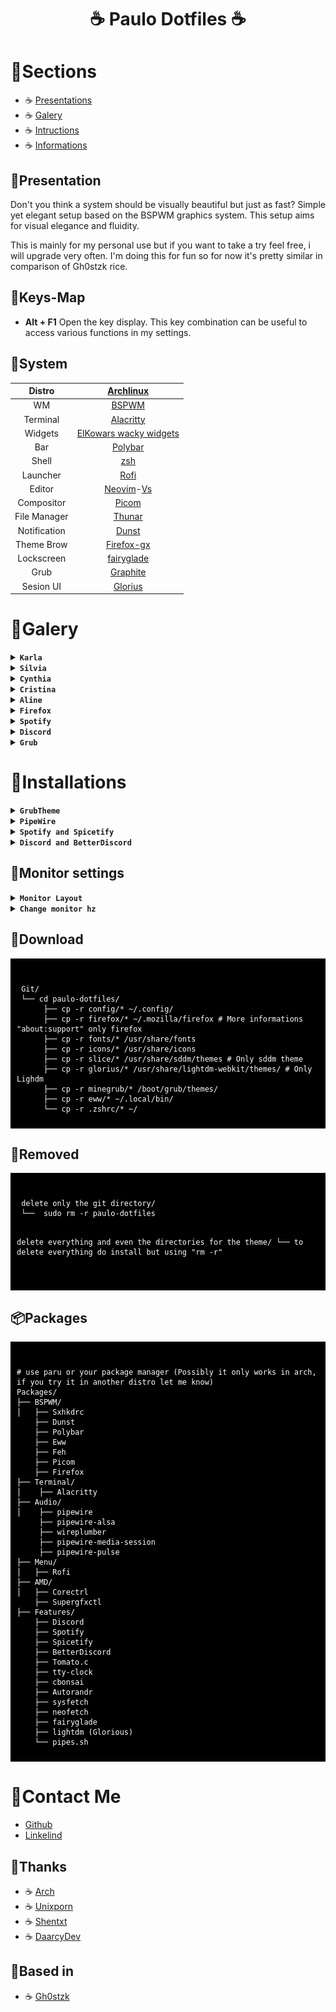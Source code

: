<div align="center">
     <h1> ☕ Paulo Dotfiles ☕</h1>
 </div>
 
# 🌿Sections

- ☕ [Presentations](https://github.com/paulo-barbosa2006/paulo-dotfiles/tree/main#system)
- ☕ [Galery](https://github.com/paulo-barbosa2006/paulo-dotfiles/tree/main#galery)
- ☕ [Intructions](https://github.com/paulo-barbosa2006/paulo-dotfiles/tree/main#download)
- ☕ [Informations](https://github.com/paulo-barbosa2006/paulo-dotfiles/tree/main#contact-me)

## 🌿Presentation

Don't you think a system should be visually beautiful but just as fast? Simple yet elegant setup based on the BSPWM graphics system.
This setup aims for visual elegance and fluidity.

This is mainly for my personal use but if you want to take a try feel free, i will upgrade very often.
I'm doing this for fun so for now it's pretty similar in comparison of Gh0stzk rice.

## 🌿Keys-Map

- **Alt + F1** Open the key display. This key combination can be useful to access various functions in my settings.


## 🌿System

|    Distro    |                        [Archlinux](https://github.com/archlinux)                   |
| :----------: | :--------------------------------------------------------------------------------: |
|      WM      |                 [BSPWM](https://github.com/baskerville/bspwm)                      |
|   Terminal   |                         [Alacritty](https://alacritty)    
|   Widgets    |            [ElKowars wacky widgets](https://github.com/elkowar/eww)                |
|     Bar      |            [Polybar](https://github.com/polybar/polybar)                           |
|    Shell     |                [zsh](https://github.com/ohmyzsh/ohmyzsh)                           |
|   Launcher   |                   [Rofi](https://github.com/davatorium/rofi)                       |
|    Editor    | [Neovim](https://github.com/neovim/neovim)-[Vs](https://code.visualstudio.com/)    |
|  Compositor  |              [Picom](https://github.com/FT-Labs/picom)                             |
| File Manager |              [Thunar](https://github.com/xfce-mirror/thunar)                       |
| Notification |              [Dunst](https://github.com/dunst-project/dunst)                       |
| Theme Brow   |              [Firefox-gx](https://github.com/Godiesc/firefox-gx)                   |
| Lockscreen   |     [fairyglade](https://github.com/fairyglade/ly)                                 |
| Grub         | [Graphite](https://github.com/vinceliuice/Graphite-gtk-theme/tree/main/other/grub2)|
| Sesion UI    |   [Glorius](https://github.com/thecmdrunner/lightdm-glorious-webkit2)              |

# 🌿Galery

<details>

<summary><b><code>Karla</code></b></summary>

![demo](/assets/karla.png)

</details>

<details>

<summary><b><code>Silvia</code></b></summary>

![demo](/assets/silvia.png)

</details>

<details>

<summary><b><code>Cynthia</code></b></summary>

![demo](/assets/chynthia.png)

</details>

<details>

<summary><b><code>Cristina</code></b></summary>

![demo](/assets/cristina.png)

</details>


<details>

<summary><b><code>Aline</code></b></summary>

![demo](/assets/aline.png)

</details>


<details>

<summary><b><code>Firefox</code></b></summary>

![demo](/assets/firefox_page.png)

</details>

<details>

<summary><b><code>Spotify</code></b></summary>

![demo](/assets/spicetify.png)

</details>

<details>

<summary><b><code>Discord</code></b></summary>

![demo](/assets/discord.png)

</details>


<details>

<summary><b><code>Grub</code></b></summary>

![demo](/assets/grub-theme.png)

</details>

# 🌿Installations

<details>

<summary><b><code>GrubTheme</code></b></summary>

You will need to extract grub2-theme.tar.xz first.
<pre><code>
     cd /grub-theme
     
</pre></code>

Extract the contents of the file
<pre><code>
     tar -xf Graphite-grub2-theme.tar.xz
     
</pre></code>

This will extract the Grub theme files to the current directory.

Navigate to the Grub theme directory
<pre><code>
     cd Graphite-grub2-theme
     
</pre></code>

Install the Grub theme. Try to find an install.sh file inside the directory and run it with sudo.
<pre><code>
     sudo ./install.sh -b
     
</pre></code>

This will install the Grub theme in the /boot/grub/themes directory.


Update Grub
<pre><code>
     sudo grub-mkconfig -o /boot/grub/grub.cfg
     
</pre></code>
This will update the Grub configuration file with your new settings.

![demo](/assets/grub_theme.png)

</details>

<details>

<summary><b><code>PipeWire</code></b></summary>
<br>
Pulseaudio tends to cause a lot of problems in the long term, so the solution I found is to use pipewire.
<br>
<pre><code>
     sudo pacman -S pipewire pipewire-alsa wireplumber pipewire-media-session pipewire-pulse
     
</pre></code>
<br>
To avoid any conflicts with Pipewire or pipewire-pulse, you should uninstall PulseAudio completely from your system. To remove pulseaudio from Arch-based systems, run:
<pre><code>
     sudo pacman -Rns pulseaudio
     
</pre></code>
<br>
To disable PulseAudio services, you can run:
<pre><code>
     systemctl --user --now disable pulseaudio.service pulseaudio.socket
     
</pre></code>
<br>
To disable PulseAudio services, you can run:
<pre><code>
    systemctl --user mask pulseaudio
     
</pre></code>
<br>
Finally enable PipeWire audio server and WirePlumber session manager
<pre><code>
     systemctl --user --now enable pipewire pipewire-pulse wireplumber
     systemctl --user --now enable pipewire pipewire-pulse pipewire-media-session
     
</pre></code>
</details>

<details>

<summary><b><code>Spotify and Spicetify</code></b></summary>
<br>
Download spotify and spicetify
<pre><code>
     sudo pacman -S spotify-launcher
     curl -fsSL https://raw.githubusercontent.com/khanhas/spicetify-cli/master/install.sh | sh
     
</pre></code>
<br>
Authorize Spicetify and modify your Spotify
<pre><code>
     sudo chmod a+wr /opt/spotify
     sudo chmod a+wr /opt/spotify/Apps -R
     
</pre></code>

<pre><code>
     cd ~/spicetify-cli
     ./spicetify backup apply enable-devtool
     
</pre></code>
<br>
Downloading new themes
<pre><code>
    git clone https://github.com/morpheusthewhite/spicetify-themes.git
    cd spicetify-themes
    cp -r * ~/.config/spicetify/Themes
     
</pre></code>
Once installed, the themes are stored in “~/.config/spicetify/Themes/”.
     
<br>
Applying the new themes
<pre><code>
     cd ~/spicetify-cli”
     ./spicetify config current_theme THEMENAME
     ./spicetify apply
     ./spicetify config color_scheme SCHEMENAME
     ./spicetify apply
     
</pre></code>

<h3>List of spicetify themes</h3>
https://spicetify.app/docs/advanced-usage/themes/

I'm currently using https://github.com/Comfy-Themes/Spicetify?tab=readme-ov-file
![demo](/assets/spicetify.png)

</details>


<details>

<summary><b><code>Discord and BetterDiscord</code></b></summary>
<br>
Nobody wants to have the experience of opening discord and being presented with the beautiful news that discord needs to be updated.
Therefore, the ideal is to install the AUR discord-arch-electron and discord-update-skip-git.
"A simple script to fix Discord wanting to update while the update isn't in the repos." - discord-update-skip-git
<br>
<pre><code>
     git clone https://aur.archlinux.org/discord_arch_electron.git
     cd discord_arch_electron
     makepkg -si
     
</pre></code>
<pre><code>
     git clone https://aur.archlinux.org/discord-update-skip-git.git
     cd discord-update-skip-git
     makepkg -si
     
</pre></code>
     
<h3>BetterDiscordctl</h3>
<pre><code>
     $ curl -O https://raw.githubusercontent.com/bb010g/betterdiscordctl/master/betterdiscordctl
     $ chmod +x betterdiscordctl
     $ sudo mv betterdiscordctl /usr/local/bin
     $ sudo betterdiscordctl self-upgrade
     
</pre></code>

<h3>BetterDiscord</h3>
Replace [COMMAND] with install to install BD for the first time, reinstall to reinstall BD after a Discord update, or uninstall to uninstall an existing installation.
<pre><code>
    $ betterdiscordctl [COMMAND]
     
</pre></code>

<h3>List of betterdiscord themes</h3>
https://betterdiscord.app/themes

I'm currently using https://github.com/refact0r/midnight-discord/blob/master/flavors/midnight-catppuccin-macchiato.theme.css
I changed the theme css. If you installed the .config that I made available, you will have access to the theme in ~/.config/BetterDiscord/themes/
![demo](/assets/discord.png)

</details>

## 🌿Monitor settings
<details>

<summary><b><code>Monitor Layout</code></b></summary>
If we use two monitors or more, we can start by installing arandr and thus configuring the monitor layout with a GUI

<pre><code>
    sudo pacman -Sy arandr
     
</pre></code>

After configuring the layout, save the file in ~/.screenlayout/ with a name of your choice.
<pre><code>
    chmod +x ~/.screenlayout/meu_layout.sh
     
</pre></code>

To automatically run this script at startup, you can add an entry in the ~/.xprofile file to run it. If the ~/.xprofile file does not exist, you can create it.

Open the ~/.xprofile file in a text editor:
<pre><code>
    nano ~/.xprofile
    vim ~/.xprofile
    nvim ~/.xprofile
     
</pre></code>

Add the following line to the ~/.xprofile file, replacing your_layout_name.sh with the name of the configuration file you saved:
<pre><code>
    ~/.screenlayout/your_layout_name &
     
</pre></code>
</details>

<details>

<summary><b><code>Change monitor hz</code></b></summary>
</pre></code>

To change the refresh rate (Hz) of your monitors in Linux and ensure that this setting is saved after rebooting the system, you can follow the steps below:

Identify Monitors and their Refresh Rates: First, identify which monitors are connected to your system and their supported refresh rates. You can do this using the xrandr command.
<pre><code>
    xrandr --query

</pre></code>

Apply Changes Temporarily: You can use the xrandr command to apply changes to the refresh rate temporarily. For example, if you want to set the refresh rate to 60 Hz for a monitor called "HDMI-1", you can use the following command:
<pre><code>
    xrandr --output HDMI-1 --mode 1920x1080 --rate 60

</pre></code>

Replace "HDMI-1" with the name of your monitor and adjust the resolution as needed.

Save Changes Permanently: To ensure that refresh rate changes are applied every time you boot your system, you will need to create a startup script that runs the xrandr command automatically. 
<pre><code>
    nano ~/.xprofile
    vim ~/.xprofile
    nvim ~/.xprofile
</pre></code>

<pre><code>
    # Set the refresh rate to 60 Hz for a monitor called "HDMI-1"
    xrandr --output HDMI-1 --mode 1920x1080 --rate 60 &
    # You can add more monitors &

    xset m 0 1
     
</pre></code>

</details>

## 💾Download

<div style="background-color: black; color: white; padding: 10px;">
<pre><code>
 Git/ 
 └── cd paulo-dotfiles/
      ├── cp -r config/* ~/.config/
      ├── cp -r firefox/* ~/.mozilla/firefox # More informations "about:support" only firefox
      ├── cp -r fonts/* /usr/share/fonts
      ├── cp -r icons/* /usr/share/icons
      ├── cp -r slice/* /usr/share/sddm/themes # Only sddm theme 
      ├── cp -r glorius/* /usr/share/lightdm-webkit/themes/ # Only Lighdm 
      ├── cp -r minegrub/* /boot/grub/themes/
      ├── cp -r eww/* ~/.local/bin/
      └── cp -r .zshrc/* ~/
</code></pre>
</div>

## 💾Removed

<div style="background-color: black; color: white; padding: 10px;">
<pre><code>
 delete only the git directory/ 
 └──  sudo rm -r paulo-dotfiles 

 delete everything and even the directories for the theme/
 └──  to delete everything do install but using "rm -r"  
</code></pre>
</div>

## 📦Packages

<div style="background-color: black; color: white; padding: 10px;">
<pre><code>
# use paru or your package manager (Possibly it only works in arch, if you try it in another distro let me know)
Packages/
├── BSPWM/
│   ├── Sxhkdrc
    ├── Dunst
    ├── Polybar
    ├── Eww
    ├── Feh
    ├── Picom
    ├── Firefox
├── Terminal/
│    ├── Alacritty
├── Audio/
│    ├── pipewire
     ├── pipewire-alsa
     ├── wireplumber
     ├── pipewire-media-session
     ├── pipewire-pulse
├── Menu/
│   ├── Rofi
├── AMD/
│   ├── Corectrl
    ├── Supergfxctl
├── Features/
    ├── Discord
    ├── Spotify
    ├── Spicetify
    ├── BetterDiscord
    ├── Tomato.c
    ├── tty-clock
    ├── cbonsai
    ├── Autorandr
    ├── sysfetch
    ├── neofetch
    ├── fairyglade
    ├── lightdm (Glorious)
    └── pipes.sh
</code></pre>
</div>

# 🌿Contact Me

- [Github](https://github.com/paulo-barbosa2006/)
- [Linkelind]()

## 🌿Thanks

- ☕ [Arch](https://archlinux.org/)
- ☕ [Unixporn](https://www.reddit.com/r/unixporn/)
- ☕ [Shentxt](https://github.com/Shentxt/NordicBreeze)
- ☕ [DaarcyDev](https://youtu.be/Vu5RRz11yD8?si=Zn4TD8xgC9PoQfVj) 

## 🌿Based in 

- ☕ [Gh0stzk](https://github.com/gh0stzk/dotfiles)
